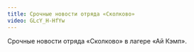 ```yaml
---
title: Срочные новости отряда «Сколково»
video: GLcY_H-HfYw
---
```


Срочные новости отряда «Сколково» в лагере «Ай Кэмп».

